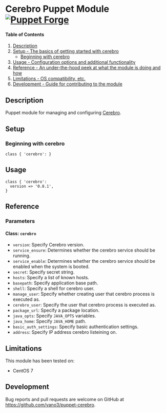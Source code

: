 # Cerebro Puppet Module [![Puppet Forge](https://img.shields.io/puppetforge/v/yano3/cerebro.svg?style=flat-square)](https://forge.puppet.com/yano3/cerebro)

#### Table of Contents

1. [Description](#description)
1. [Setup - The basics of getting started with cerebro](#setup)
    * [Beginning with cerebro](#beginning-with-cerebro)
1. [Usage - Configuration options and additional functionality](#usage)
1. [Reference - An under-the-hood peek at what the module is doing and how](#reference)
1. [Limitations - OS compatibility, etc.](#limitations)
1. [Development - Guide for contributing to the module](#development)

## Description

Puppet module for managing and configuring [Cerebro](https://github.com/lmenezes/cerebro).

## Setup

### Beginning with cerebro

```
class { 'cerebro': }
```

## Usage

```
class { 'cerebro':
  version => '0.8.1',
}
```

## Reference

### Parameters

#### Class: `cerebro`

- `version`: Specify Cerebro version.
- `service_ensure`: Determines whether the cerebro service should be running.
- `service_enable`: Determines whether the cerebro service should be enabled when the system is booted.
- `secret`: Specify secret string.
- `hosts`: Specify a list of known hosts.
- `basepath`: Specify application base path.
- `shell`: Specify a shell for cerebro user.
- `manage_user`: Specify whether creating user that cerebro process is executed as.
- `cerebro_user`: Specify the user that cerebro process is executed as.
- `package_url`: Specify a package location.
- `java_opts`: Specify `JAVA_OPTS` variables.
- `java_home`: Specify `JAVA_HOME` path.
- `basic_auth_settings`: Specify basic authentication settings.
- `address`: Specify IP address cerebro listeining on.

## Limitations

This module has been tested on:

- CentOS 7

## Development

Bug reports and pull requests are welcome on GitHub at https://github.com/yano3/puppet-cerebro.
